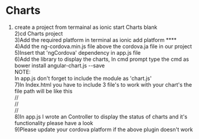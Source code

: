 # Charts
1) create a project from termainal as ionic start Charts blank <br/>
2)cd Charts project <br/>
3)Add the required platform in terminal as ionic add platform **** <br/>
4)Add the ng-cordova.min.js file above the cordova.ja file in our project <br/>
5)Insert that 'ngCordova' dependency in app.js file <br/>
6)Add the library to display the charts, In cmd prompt type the cmd as bower install angular-chart.js --save <br/>
  NOTE:<br/>
  In app.js don't forget to include the module as 'chart.js'<br/>
7)In Index.html you have to include 3 file's to work with your chart's the file path will be like this  <br/>
   //<link rel="stylesheet" href="lib/angular-chart.js/dist/angular-chart.css"><br/>
  //<script src="lib/Chart.js/Chart.min.js"></script><br/>
    //<script src="lib/angular-chart.js/dist/angular-chart.min.js"></script><br/>
8)In app.js I wrote an Controller to display the status of charts and it's functionality please have a look <br/>
9)Please update your cordova platform if the above plugin doesn't work
